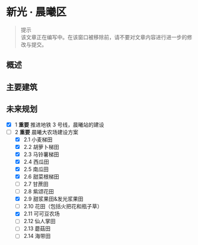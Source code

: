 # 新光 · 晨曦区

> 提示  
  该文章正在编写中。在该窗口被移除前，请不要对文章内容进行进一步的修改与提交。

## 概述

## 主要建筑

## 未来规划

- [x] 1 **重要** 推进地铁 3 号线，晨曦站的建设
- [ ] 2 **重要** 晨曦大农场建设方案
  - [x] 2.1 小麦梯田
  - [x] 2.2 胡萝卜梯田
  - [x] 2.3 马铃薯梯田
  - [x] 2.4 西瓜田
  - [x] 2.5 南瓜田
  - [x] 2.6 甜菜根梯田
  - [ ] 2.7 甘蔗田
  - [ ] 2.8 紫颂花田
  - [x] 2.9 甜浆果田&发光浆果田
  - [ ] 2.10 花田（包括火把花和瓶子草）
  - [x] 2.11 可可豆农场
  - [ ] 2.12 仙人掌田
  - [ ] 2.13 蘑菇田
  - [ ] 2.14 海带田
